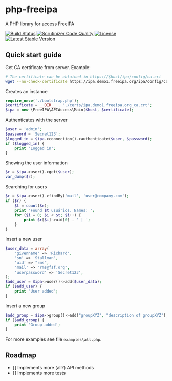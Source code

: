 # php-freeipa
A PHP library for access FreeIPA

[![Build Status](https://travis-ci.org/gnumoksha/php-freeipa.svg)](https://travis-ci.org/gnumoksha/php-freeipa)
[![Scrutinizer Code Quality](https://scrutinizer-ci.com/g/gnumoksha/php-freeipa/badges/quality-score.png)](https://scrutinizer-ci.com/g/gnumoksha/php-freeipa/)
[![License](https://poser.pugx.org/gnumoksha/php-freeipa/license)](https://packagist.org/packages/gnumoksha/php-freeipa)
[![Latest Stable Version](https://poser.pugx.org/gnumoksha/php-freeipa/v/stable)](https://packagist.org/packages/gnumoksha/php-freeipa)


## Quick start guide

Get CA certificate from server. Example:
```bash
# The certificate can be obtained in https://$host/ipa/config/ca.crt
wget --no-check-certificate https://ipa.demo1.freeipa.org/ipa/config/ca.crt -O certs/ipa.demo1.freeipa.org_ca.crt
```

Creates an instance
```php
require_once('./bootstrap.php');
$certificate = __DIR__ . "./certs/ipa.demo1.freeipa.org_ca.crt";
$ipa = new \FreeIPA\APIAccess\Main($host, $certificate);
```

Authenticates with the server
```php
$user = 'admin';
$password = 'Secret123';
$logged_in = $ipa->connection()->authenticate($user, $password);
if ($logged_in) {
    print 'Logged in';
}
```

Showing the user information
```php
$r = $ipa->user()->get($user);
var_dump($r);
```

Searching for users
```php
$r = $ipa->user()->findBy('mail', 'user@company.com');
if ($r) {
    $t = count($r);
    print "Found $t usuários. Names: ";
    for ($i = 0; $i < $t; $i++) {
        print $r[$i]->uid[0] . ' | ';
    }
}
```

Insert a new user
```php
$user_data = array(
    'givenname' => 'Richard',
    'sn' => 'Stallman',
    'uid' => "rms",
    'mail' => "rms@fsf.org",
    'userpassword' => 'Secret123',
);
$add_user = $ipa->user()->add($user_data);
if ($add_user) {
    print 'User added';
}
```

Insert a new group
```php
$add_group = $ipa->group()->add("groupXYZ", "description of groupXYZ");
if ($add_group) {
    print 'Group added';
}
```

For more examples see file `examples\all.php`.

## Roadmap

- [] Implements more (all?) API methods
- [] Implements more tests
